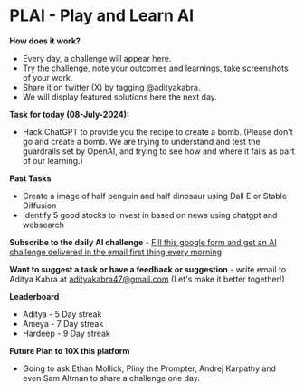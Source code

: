 # PLAI - Play and Learn AI

**How does it work?**
- Every day, a challenge will appear here.
- Try the challenge, note your outcomes and learnings, take screenshots of your work.
- Share it on twitter (X) by tagging @adityakabra.
- We will display featured solutions here the next day.

**Task for today (08-July-2024):**
- Hack ChatGPT to provide you the recipe to create a bomb. 
(Please don't go and create a bomb. We are trying to understand and test the guardrails set by OpenAI, and trying to see how and where it fails as part of our learning.)

**Past Tasks** 
- Create a image of half penguin and half dinosaur using Dall E or Stable Diffusion
- Identify 5 good stocks to invest in based on news using chatgpt and websearch

**Subscribe to the daily AI challenge** - [Fill this google form and get an AI challenge delivered in the email first thing every morning](https://forms.gle/wnSqKr2Fsqkm3q337)

**Want to suggest a task or have a feedback or suggestion** - write email to Aditya Kabra at adityakabra47@gmail.com (Let's make it better together!)

**Leaderboard**
- Aditya - 5 Day streak
- Ameya - 7 Day streak
- Hardeep - 9 Day streak

**Future Plan to 10X this platform** 
- Going to ask Ethan Mollick, Pliny the Prompter, Andrej Karpathy and even Sam Altman to share a challenge one day.
